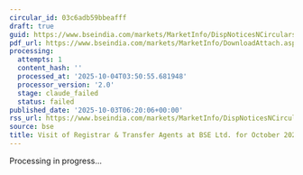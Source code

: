 ```yaml
---
circular_id: 03c6adb59bbeafff
draft: true
guid: https://www.bseindia.com/markets/MarketInfo/DispNoticesNCirculars.aspx?Noticeid={E4313801-B7DE-40FB-9ACC-B927DF4F43F4}&noticeno=20251003-7&dt=10/03/2025&icount=7&totcount=73&flag=0
pdf_url: https://www.bseindia.com/markets/MarketInfo/DownloadAttach.aspx?id=20251003-7&attachedId=28593d55-fff4-49cb-ab01-7872003f36da
processing:
  attempts: 1
  content_hash: ''
  processed_at: '2025-10-04T03:50:55.681948'
  processor_version: '2.0'
  stage: claude_failed
  status: failed
published_date: '2025-10-03T06:20:06+00:00'
rss_url: https://www.bseindia.com/markets/MarketInfo/DispNoticesNCirculars.aspx?Noticeid={E4313801-B7DE-40FB-9ACC-B927DF4F43F4}&noticeno=20251003-7&dt=10/03/2025&icount=7&totcount=73&flag=0
source: bse
title: Visit of Registrar & Transfer Agents at BSE Ltd. for October 2025
---
```


Processing in progress...